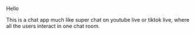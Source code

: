 Hello

This is a chat app much like super chat on youtube live or tiktok live, where all the users interact in one chat room.
